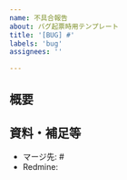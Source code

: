 ```yaml
---
name: 不具合報告
about: バグ起票時用テンプレート
title: '[BUG] #'
labels: 'bug'
assignees: ''

---
```


## 概要

## 資料・補足等

<!--マージ先のリリースIssue番号を記載する↓-->

- マージ先: #
- Redmine: